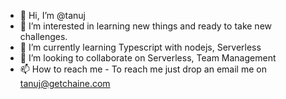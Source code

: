 - 👋 Hi, I’m @tanuj
- 👀 I’m interested in learning new things and ready to take new challenges.
- 🌱 I’m currently learning Typescript with nodejs, Serverless
- 💞️ I’m looking to collaborate on Serverless, Team Management
- 📫 How to reach me - To reach me just drop an email me on tanuj@getchaine.com

<!---
tanuj-chaine/tanuj-chaine is a ✨ special ✨ repository because its `README.md` (this file) appears on your GitHub profile.
You can click the Preview link to take a look at your changes.
--->
